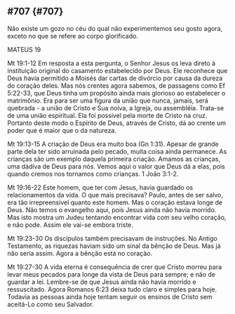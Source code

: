 ## #707 {#707}

Não existe um gozo no céu do qual não experimentemos seu gosto agora, exceto no que se refere ao corpo glorificado.

MATEUS 19

Mt 19:1-12 Em resposta a esta pergunta, o Senhor Jesus os leva direto à instituição original do casamento estabelecido por Deus. Ele reconhece que Deus havia permitido a Moisés dar cartas de divórcio por causa da dureza do coração deles. Mas nós crentes agora sabemos, de passagens como Ef 5:22-33, que Deus tinha um propósito ainda mais glorioso ao estabelecer o matrimônio. Era para ser uma figura da união que nunca, jamais, será quebrada - a união de Cristo e Sua noiva, a Igreja, ou assembléia. Trata-se de uma união espiritual. Ela foi possível pela morte de Cristo na cruz. Portanto deste modo o Espírito de Deus, através de Cristo, dá ao crente um poder que é maior que o da natureza.

Mt 19:13-15 A criação de Deus era muito boa (Gn 1:31). Apesar de grande parte dela ter sido arruinada pelo pecado, muita coisa ainda permanece. As crianças são um exemplo daquela primeira criação. Amamos as crianças, uma dádiva de Deus para nós. Vemos aqui o valor que Deus dá a elas, pois quando cremos nos tornamos como crianças. 1 João 3:1-2.

Mt 19:16-22 Este homem, que ter com Jesus, havia guardado os relacionamentos da vida. O que mais precisava? Paulo, antes de ser salvo, era tão irrepreensível quanto este homem. Mas o coração estava longe de Deus. Não temos o evangelho aqui, pois Jesus ainda não havia morrido. Mas isto mostra um Judeu tentando encontrar vida com seu velho coração, e não pode. Assim ele vai-se embora triste.

Mt 19:23-30 Os discípulos também precisavam de instruções. No Antigo Testamento, as riquezas haviam sido um sinal da bênção de Deus. Mas já não seria assim. Agora a bênção está no coração.

Mt 19:27-30 A vida eterna é consequência de crer que Cristo morreu para levar meus pecados para longe da vista de Deus para sempre; e não de guardar a lei. Lembre-se de que Jesus ainda não havia morrido e ressuscitado. Agora Romanos 6:23 deixa tudo claro e simples para hoje. Todavia as pessoas ainda hoje tentam seguir os ensinos de Cristo sem aceitá-Lo como seu Salvador.